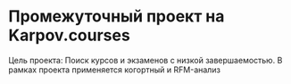 # Промежуточный проект на Karpov.courses
Цель проекта: Поиск курсов и экзаменов с низкой завершаемостью. В рамках проекта применяется когортный и RFM-анализ
